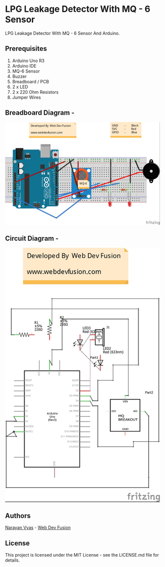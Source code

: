 # LPG Leakage Detector With MQ - 6 Sensor
LPG Leakage Detector With MQ - 6 Sensor And Arduino.

## Prerequisites
1. Arduino Uno R3
2. Arduino IDE
3. MQ-6 Sensor
4. Buzzer
5. Breadboard / PCB
6. 2 x LED
7. 2 x 220 Ohm Resistors
8. Jumper Wires

## Breadboard Diagram -
![Graphical Diagram](https://github.com/narayanvyas/IoT-Workshop/blob/master/Arduino/LPG_Detector/Graphical%20Diagram.jpeg)

## Circuit Diagram -
![Circuit Diagram](https://github.com/narayanvyas/IoT-Workshop/blob/master/Arduino/LPG_Detector/Circuit%20Diagram.jpeg)

## Authors
[Narayan Vyas](https://www.narayanvyas.org) - [Web Dev Fusion](https://www.webdevfusion.com)

## License
This project is licensed under the MIT License - see the LICENSE.md file for details.